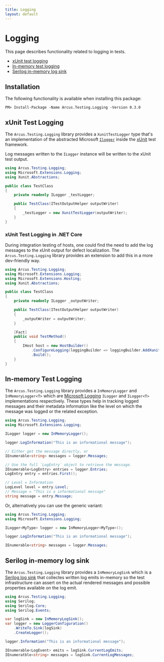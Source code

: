```yaml
---
title: Logging
layout: default
---
```


# Logging

This page describes functionality related to logging in tests.
* [xUnit test logging](#xunit-test-logging)
* [In-memory test logging](#in-memory-test-logging)
* [Serilog in-memory log sink](#serilog-in-memory-log-sink)

## Installation

The following functionality is available when installing this package:

```shell
PM> Install-Package -Name Arcus.Testing.Logging -Version 0.3.0
```

## xUnit Test Logging

The `Arcus.Testing.Logging` library provides a `XunitTestLogger` type that's an implementation of the abstracted Microsoft [`Ilogger`](https://docs.microsoft.com/en-us/dotnet/api/microsoft.extensions.logging) 
inside the [xUnit](https://xunit.net/) test framework.

Log messages written to the `ILogger` instance will be written to the xUnit test output.

```csharp
using Arcus.Testing.Logging;
using Microsoft.Extensions.Logging;
using Xunit.Abstractions;

public class TestClass
{
    private readonly ILogger _testLogger;

    public TestClass(ITestOutputHelper outputWriter)
    {
        _testLogger = new XunitTestLogger(outputWriter);
    }
}
```

### xUnit Test Logging in .NET Core

During integration testing of hosts, one could find the need to add the log messages to the xUnit output for defect localization.
The `Arcus.Testing.Logging` library provides an extension to add this in a more dev-friendly way.

```csharp
using Arcus.Testing.Logging;
using Microsoft.Extensions.Logging;
using Microsoft.Extensions.Hosting;
using Xunit.Abstractions;

public class TestClass
{
    private readonly ILogger _outputWriter;

    public TestClass(ITestOutputHelper outputWriter)
    {
        _outputWriter = outputWriter;
    }

    [Fact]
    public void TestMethod()
    {
        IHost host = new HostBuilder()
            .ConfigureLogging(loggingBuilder => loggingBuilder.AddXunitTestLogging(_outputWriter))
            .Build();
    }
}
```

## In-memory Test Logging

The `Arcus.Testing.Logging` library provides a `InMemoryLogger` and `InMemoryLogger<T>` which are [Microsoft Logging](https://docs.microsoft.com/en-us/aspnet/core/fundamentals/logging/?view=aspnetcore-3.1) `ILogger` and `ILogger<T>` implementations respectively.
These types help in tracking logged messages and their metadata information like the level on which the message was logged or the related exception.

```csharp
using Arcus.Testing.Logging;
using Microsoft.Extensions.Logging;

ILogger logger = new InMemoryLogger();

logger.LogInformation("This is an informational message");

// Either get the message directly, or
IEnumerable<string> messages = logger.Messages;

// Use the full `LogEntry` object to retrieve the message.
IEnumerable<LogEntry> entries = logger.Entries;
LogEntry entry = entries.First();

// Level = Information
LogLevel level = entry.Level;
// Message = "This is a informational message"
string message = entry.Message;
```

Or, alternatively you can use the generic variant:

```csharp
using Arcus.Testing.Logging;
using Microsoft.Extensions.Logging;

ILogger<MyType> logger = new InMemoryLogger<MyType>();

logger.LogInformation("This is an informational message");

IEnumerable<string> messages = logger.Messages;
```

## Serilog in-memory log sink

The `Arcus.Testing.Logging` library provides a `InMemoryLogSink` which is a [Serilog log sink](https://github.com/serilog/serilog/wiki/Configuration-Basics#sinks) 
that collectes written log emits in-memory so the test infrastructure can assert on the actual rendered messages and possible properties available on the log emit.

```csharp
using Arcus.Testing.Logging;
using Serilog;
using Serilog.Core;
using Serilog.Events;

var logSink = new InMemoryLogSink();
var logger = new LoggerConfiguration()
    .WriteTo.Sink(logSink)
    .CreateLogger();

logger.Information("This is an informational message");

IEnumerable<LogEvent> emits = logSink.CurrentLogEmits;
IEnumeratble<string> messages = logSink.CurrentLogMessages;
```